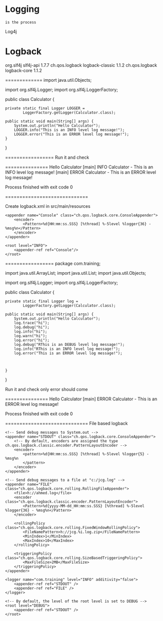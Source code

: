 Logging
==========================

	is the process 

Log4j


Logback
===========================

<!-- SLF4J - API -->
<dependency>
<groupId>org.slf4j</groupId>
<artifactId>slf4j-api</artifactId>
<version>1.7.7</version>
</dependency>

<!-- logback -->
<dependency>
<groupId>ch.qos.logback</groupId>
<artifactId>logback-classic</artifactId>
<version>1.1.2</version>
</dependency>
<dependency>
<groupId>ch.qos.logback</groupId>
<artifactId>logback-core</artifactId>
<version>1.1.2</version>
</dependency>


=============
import java.util.Objects;

import org.slf4j.Logger;
import org.slf4j.LoggerFactory;


public class Calculator {

    private static final Logger LOGGER =
            LoggerFactory.getLogger(Calculator.class);

    public static void main(String[] args) {
        System.out.println("Hello Calculator");
        LOGGER.info("This is an INFO level log message!");
        LOGGER.error("This is an ERROR level log message!");
    }
}


=================
Run it and check

===============
Hello Calculator
[main] INFO Calculator - This is an INFO level log message!
[main] ERROR Calculator - This is an ERROR level log message!

Process finished with exit code 0

=============================

Create logback.xml in src/main/resources

<?xml version="1.0" encoding="UTF-8"?>
<configuration>

    <appender name="Console" class="ch.qos.logback.core.ConsoleAppender">
        <encoder>
            <Pattern>%d{HH:mm:ss.SSS} [%thread] %-5level %logger{36} - %msg%n</Pattern>
        </encoder>
    </appender>

<logger name="com.training.Calculator" level="error"/>

    <root level="INFO">
        <appender-ref ref="Console"/>
    </root>

</configuration>

=================
package com.training;

import java.util.ArrayList;
import java.util.List;
import java.util.Objects;

import org.slf4j.Logger;
import org.slf4j.LoggerFactory;


public class Calculator {

    private static final Logger log =
            LoggerFactory.getLogger(Calculator.class);

    public static void main(String[] args) {
        System.out.println("Hello Calculator");
        log.trace("hi");
        log.debug("hi");
        log.info("hi");
        log.warn("hi");
        log.error("hi");
        log.debug("RThis is an DEBUG level log message!");
        log.info("RThis is an INFO level log message!");
        log.error("This is an ERROR level log message!");



    }
}


Run it and check only error should come

===============
Hello Calculator
[main] ERROR Calculator - This is an ERROR level log message!

Process finished with exit code 0

=============================
File based logback

<?xml version="1.0" encoding="UTF-8"?>
<configuration>

    <!-- Send debug messages to System.out -->
    <appender name="STDOUT" class="ch.qos.logback.core.ConsoleAppender">
        <!-- By default, encoders are assigned the type ch.qos.logback.classic.encoder.PatternLayoutEncoder -->
        <encoder>
            <pattern>%d{HH:mm:ss.SSS} [%thread] %-5level %logger{5} - %msg%n
            </pattern>
        </encoder>
    </appender>

    <!-- Send debug messages to a file at "c:/jcg.log" -->
    <appender name="FILE" class="ch.qos.logback.core.rolling.RollingFileAppender">
        <file>h://ahmed.log</file>
        <encoder class="ch.qos.logback.classic.encoder.PatternLayoutEncoder">
            <Pattern>%d{yyyy-MM-dd_HH:mm:ss.SSS} [%thread] %-5level %logger{36} - %msg%n</Pattern>
        </encoder>

        <rollingPolicy class="ch.qos.logback.core.rolling.FixedWindowRollingPolicy">
            <FileNamePattern>h://jcg.%i.log.zip</FileNamePattern>
            <MinIndex>1</MinIndex>
            <MaxIndex>10</MaxIndex>
        </rollingPolicy>

        <triggeringPolicy class="ch.qos.logback.core.rolling.SizeBasedTriggeringPolicy">
            <MaxFileSize>2MB</MaxFileSize>
        </triggeringPolicy>
    </appender>

    <logger name="com.training" level="INFO" additivity="false">
        <appender-ref ref="STDOUT" />
        <appender-ref ref="FILE" />
    </logger>

    <!-- By default, the level of the root level is set to DEBUG -->
    <root level="DEBUG">
        <appender-ref ref="STDOUT" />
    </root>
</configuration>
